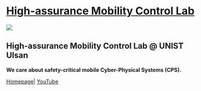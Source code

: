 # [ High-assurance Mobility Control Lab](https://hmc.unist.ac.kr/)

<img src="https://faculty.unist.ac.kr/hmc/wp-content/uploads/sites/423/2020/01/lab_Logo.jpg" align="center">

## High-assurance Mobility Control Lab @ UNIST Ulsan

**We care about safety-critical mobile Cyber-Physical Systems (CPS).**

[Homepage](https://hmc.unist.ac.kr/)|
[YouTube](https://www.youtube.com/@cheolhyeonkwon)
